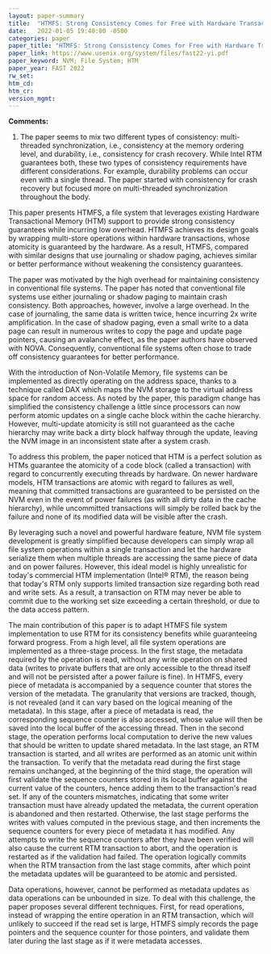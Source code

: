 ```yaml
---
layout: paper-summary
title:  "HTMFS: Strong Consistency Comes for Free with Hardware Transactional Memory in Persistent Memory File Systems"
date:   2022-01-05 19:40:00 -0500
categories: paper
paper_title: "HTMFS: Strong Consistency Comes for Free with Hardware Transactional Memory in Persistent Memory File Systems"
paper_link: https://www.usenix.org/system/files/fast22-yi.pdf
paper_keyword: NVM; File System; HTM
paper_year: FAST 2022
rw_set:
htm_cd:
htm_cr:
version_mgmt:
---
```


**Comments:**

1. The paper seems to mix two different types of consistency: multi-threaded synchronization, i.e., consistency
at the memory ordering level, and durability, i.e., consistency for crash recovery. While Intel RTM guarantees both,
these two types of consistency requirements have different considerations. For example, durability problems can
occur even with a single thread. The paper started with consistency for crash recovery but focused more on
multi-threaded synchronization throughout the body.

This paper presents HTMFS, a file system that leverages existing Hardware Transactional Memory (HTM) support to
provide strong consistency guarantees while incurring low overhead. HTMFS achieves its design goals by wrapping 
multi-store operations within hardware transactions, whose atomicity is guaranteed by the hardware. As a result,
HTMFS, compared with similar designs that use journaling or shadow paging, achieves similar or better performance 
without weakening the consistency guarantees.

The paper was motivated by the high overhead for maintaining consistency in conventional file systems. The paper 
has noted that conventional file systems use either journaling or shadow paging to maintain crash consistency. 
Both approaches, however, involve a large overhead.
In the case of journaling, the same data is written twice, hence incurring 2x write amplification. 
In the case of shadow paging, even a small write to a data page can result in numerous writes to copy the page 
and update page pointers, causing an avalanche effect, as the paper authors have observed with NOVA.
Consequently, conventional file systems often chose to trade off consistency guarantees for better performance.

With the introduction of Non-Volatile Memory, file systems can be implemented as directly operating on the address 
space, thanks to a technique called DAX which maps the NVM storage to the virtual address space for random access.
As noted by the paper, this paradigm change has simplified the consistency challenge a little since processors can 
now perform atomic updates on a single cache block within the cache hierarchy. However, multi-update atomicity is 
still not guaranteed as the cache hierarchy may write back a dirty block halfway through the update, leaving the 
NVM image in an inconsistent state after a system crash. 

To address this problem, the paper noticed that HTM is a perfect solution as HTMs guarantee the atomicity of a 
code block (called a transaction) with regard to concurrently executing threads by hardware. On newer hardware 
models, HTM transactions are atomic with regard to failures as well, meaning that committed transactions are 
guaranteed to be persisted on the NVM even in the event of power failures (as with all dirty data in the 
cache hierarchy), while uncommitted transactions will simply be rolled back by the failure and none of its modified
data will be visible after the crash.

By leveraging such a novel and powerful hardware feature, NVM file system development is greatly simplified because 
developers can simply wrap all file system operations within a single transaction and let the hardware serialize 
them when multiple threads are accessing the same piece of data and on power failures. 
However, this ideal model is highly unrealistic for today's commercial HTM implementation (Intel® RTM),
the reason being that today's RTM only supports limited transaction size regarding both read and write sets.
As a result, a transaction on RTM may never be able to commit due to the working set size exceeding a certain 
threshold, or due to the data access pattern.

The main contribution of this paper is to adapt HTMFS file system implementation to use RTM for its consistency
benefits while guaranteeing forward progress. From a high level, all file system operations are implemented as 
a three-stage process. In the first stage, the metadata required by the operation is read, without any write operation
on shared data (writes to private buffers that are only accessible to the thread itself and will not be persisted
after a power failure is fine). In HTMFS, every piece of metadata is accompanied by a sequence counter 
that stores the version of the metadata. The granularity that versions are tracked, though, is not revealed 
(and it can vary based on the logical meaning of the metadata).
In this stage, after a piece of metadata is read, the corresponding sequence counter is also accessed, whose value
will then be saved into the local buffer of the accessing thread.
Then in the second stage, the operation performs local computation to derive the new values that should be written 
to update shared metadata. 
In the last stage, an RTM transaction is started, and all writes are performed as an atomic unit within the transaction.
To verify that the metadata read during the first stage remains unchanged, at the beginning of the third stage, 
the operation will first validate the sequence counters stored in its local buffer against the current value of 
the counters, hence adding them to the transaction's read set. If any of the counters mismatches, indicating that 
some writer transaction must have already updated the metadata, the current operation is abandoned and then restarted.
Otherwise, the last stage performs the writes with values computed in the previous stage, and then increments 
the sequence counters for every piece of metadata it has modified. 
Any attempts to write the sequence counters after they have been verified will also cause the current RTM transaction
to abort, and the operation is restarted as if the validation had failed.
The operation logically commits when the RTM transaction from the last stage commits, after which point the metadata 
updates will be guaranteed to be atomic and persisted.

Data operations, however, cannot be performed as metadata updates as data operations can be unbounded in size. 
To deal with this challenge, the paper proposes several different techniques.
First, for read operations, instead of wrapping the entire operation in an RTM transaction, which will unlikely
to succeed if the read set is large, HTMFS simply records the page pointers and the sequence counter for those 
pointers, and validate them later during the last stage as if it were metadata accesses.

